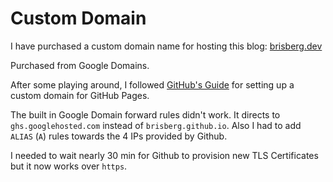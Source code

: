 # Custom Domain

I have purchased a custom domain name for hosting this blog: [brisberg.dev](https://brisberg.dev)

Purchased from Google Domains.

After some playing around, I followed [GitHub's Guide](https://docs.github.com/en/free-pro-team@latest/github/working-with-github-pages/configuring-a-custom-domain-for-your-github-pages-site) for setting up a custom domain for GitHub Pages.

The built in Google Domain forward rules didn't work. It directs to `ghs.googlehosted.com` instead of `brisberg.github.io`. Also I had to add `ALIAS` (`A`) rules towards the 4 IPs provided by Github.

I needed to wait nearly 30 min for Github to provision new TLS Certificates but it now works over `https`.

